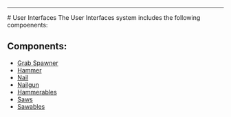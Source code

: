 <hr>
# User Interfaces
The User Interfaces system includes the following compoenents:<br />

## Components:
- [Grab Spawner](/valvevr/interactables/grab-spawner)
- [Hammer](/valvevr/interactables/hammer)
- [Nail](/valvevr/interactables/nail)
- [Nailgun](/valvevr/interactables/nailgun)
- [Hammerables](/valvevr/interactables/hammerables)
- [Saws](/valvevr/interactables/saws)
- [Sawables](/valvevr/interactables/sawables)